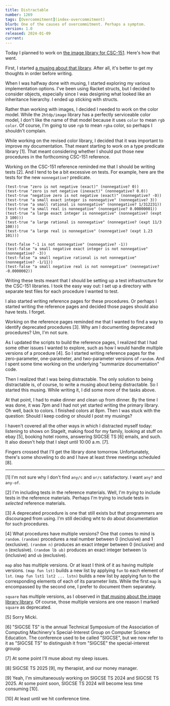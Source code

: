 ```yaml
---
title: Distractable
number: 1269
tags: [Overcommitment](index-overcommitment)
blurb: One of the causes of overcommitment. Perhaps a symptom.
version: 1.0
released: 2024-01-09
current: 
---
```

Today I planned to work on [the image library for CSC-151](csc151-image-models-v1). Here's how that went.

First, I started [a musing about that library](csc151-image-models-v1). After all, it's better to get my thoughts in order before writing.

When I was halfway done with musing, I started exploring my various implementation options. I've been using Racket structs, but I decided to consider objects, especially since I was designing what looked like an inheritance hierarchy. I ended up sticking with structs.

Rather than working with images, I decided I needed to work on the color model. While the `2htdp/image` library has a perfectly serviceable color model, I don't like the name of that model because it uses `color` to mean `rgb color`. Of course, I'm going to use `rgb` to mean `rgba` color, so perhaps I shouldn't complain.

While working on the revised color library, I decided that it was important to improve my documentation. That meant starting to work on a type predicate library [1]. That meant considering whether I should put those new procedures in the forthcoming CSC-151 reference. 

Working on the CSC-151 reference reminded me that I should be writing tests [2]. And I tend to be a bit excessive on tests. For example, here are the tests for the new `nonnegative?` predicate.

```
(test-true "zero is not negative (exact)" (nonnegative? 0))
(test-true "zero is not negative (inexact)" (nonnegative? 0.0))
(test-true "negative zero is not negative (exact)" (nonnegative? -0))
(test-true "a small exact integer is nonnegative" (nonnegative? 3))
(test-true "a small rational is nonnegative" (nonnegative? 1/312231))
(test-true "a small real is nonnegative" (nonnegative? 0.00000001))
(test-true "a large exact integer is nonnegative" (nonnegative? (expt 3 100)))
(test-true "a large rational is nonnegative" (nonnegative? (expt 11/3 100)))
(test-true "a large real is nonnegative" (nonnegative? (expt 1.23 101)))

(test-false "-1 is not nonnegative" (nonnegative? -1))
(test-false "a small negative exact integer is not nonnegative" (nonnegative? -3))
(test-false "a small negative rational is not nonnegative" (nonnegative? -1/11))
(test-false "a small negative real is not nonnegative" (nonnegative? -0.0000002))
```

Writing these tests meant that I should be setting up a test infrastructure for the CSC-151 libraries. I took the easy way out: I set up a directory with separate test files for each procedure I wanted to test.

I also started writing reference pages for these procedures. Or perhaps I started writing the reference pages and decided those pages should also have tests. I forget.

Working on the reference pages reminded me that I wanted to find a way to identify deprecated procedures [3]. Why am I documenting deprecated procedures? Um, I'm not sure.

As I updated the scripts to build the reference pages, I realized that I had some other issues I wanted to explore, such as how I would handle multiple versions of a procedure [4]. So I started writing reference pages for the zero-parameter, one-parameter, and two-parameter versions of `random`. And I spent some time working on the underlying "summarize documentation" code.

Then I realized that I was being distractable. The only solution to being distractable is, of course, to write a musing about being distractable. So I started this musing. While writing it, I did some more of the tasks above.

At that point, I had to make dinner and clean up from dinner.  By the time I was done, it was 7pm and I had not yet started writing the primary library. Oh well, back to colors. I finished colors at 8pm. Then I was stuck with the question: Should I keep coding or should I post my musings?

I haven't covered all the other ways in which I distracted myself today: listening to shows on StageIt, making food for my family, looking at stuff on ebay [5], booking hotel rooms, answering SIGCSE TS [6] emails, and such. It also doesn't help that I slept until 10:00 a.m. [7].

Fingers crossed that I'll get the library done tomorrow. Unfortunately, there's some shoveling to do and I have at least three meetings scheduled [8].

---

[1] I'm not sure why I don't find `any/c` and `or/c` satisfactory. I want `any?` and `any-of`.

[2] I'm including tests in the reference materials. Well, I'm *trying* to include tests in the reference materials. Perhaps I'm trying to include tests in *selected* reference materials.

[3] A deprecated procedure is one that still exists but that programmers are discouraged from using. I'm still deciding wht to do about documentation for such procedures.

[4] What procedures have multiple versions? One that comes to mind is `random`. `(random)` procedures a real number between 0 (inclusive) and 1 (exclusive). `(random n)` produces an exact integer between 0 (inclusive) and `n` (exclusive). `(random lb ub)` produces an exact integer between `lb` (inclusive) and `ub` (exclusive). 

`map` also has multiple versions. Or at least I think of it as having multiple versions. `(map fun lst)` builds a new list by applying `fun` to each element of `lst`. `(map fun lst1 lst2 ... lstn)` builds a new list by applying fun to the corresponding elements of each of its parameter lists. While the first `map` is encompassed by the second one, I prefer to document them separately.

`square` has multiple versions, as I observed in [that musing about the image library library](csc151-image-models-v1). Of course, those multiple versions are one reason I marked `square` as deprecated.

[5] Sorry Micki.

[6] "SIGCSE TS" is the annual Technical Symposium of the Association of Computing Machinery's Special-Interest Group on Computer Science Education. The conference used to be called "SIGCSE", but we now refer to it as "SIGCSE TS" to distinguish it from "SIGCSE" the special-interest grouop

[7] At some point I'll muse about my sleep issues.

[8] SIGCSE TS 2025 [9], my therapist, and our money manager.

[9] Yeah, I'm simultaneously working on SIGCSE TS 2024 and SIGCSE TS 2025. At some point soon, SIGCSE TS 2024 will become less time consuming [10].

[10] At least until we hit conference time.
